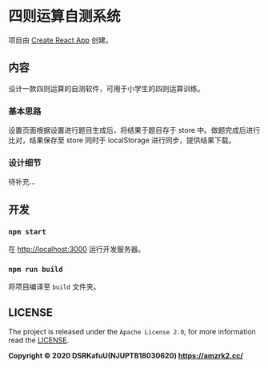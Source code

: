 # 四则运算自测系统

项目由 [Create React App](https://github.com/facebook/create-react-app) 创建。

## 内容

设计一款四则运算的自测软件，可用于小学生的四则运算训练。

### 基本思路

设置页面根据设置进行题目生成后，将结果于题目存于 store 中。做题完成后进行比对，结果保存至 store 同时于 localStorage 进行同步，提供结果下载。

### 设计细节

待补充...

## 开发

### `npm start`

在 [http://localhost:3000](http://localhost:3000) 运行开发服务器。

### `npm run build`

将项目编译至 `build` 文件夹。

## LICENSE

The project is released under the `Apache License 2.0`, for more information read the [LICENSE](https://github.com/amzrk2/pouni-calculation-tester/blob/main/LICENSE).

**Copyright © 2020 DSRKafuU(NJUPTB18030620) <https://amzrk2.cc/>**
